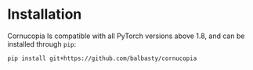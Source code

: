 # Installation

Cornucopia Is compatible with all PyTorch versions above 1.8, and can
be installed through `pip`:
```shell
pip install git+https://github.com/balbasty/cornucopia
```
